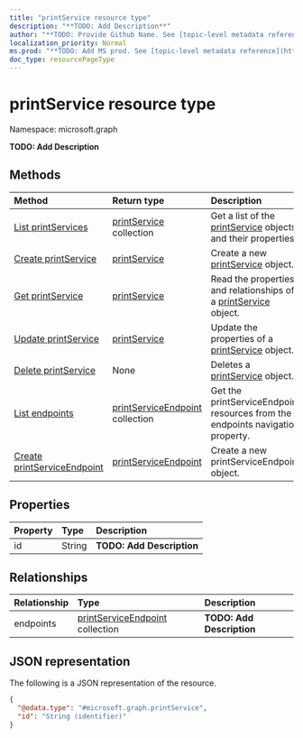 ```yaml
---
title: "printService resource type"
description: "**TODO: Add Description**"
author: "**TODO: Provide Github Name. See [topic-level metadata reference](https://msgo.azurewebsites.net/add/document/guidelines/metadata.html#topic-level-metadata)**"
localization_priority: Normal
ms.prod: "**TODO: Add MS prod. See [topic-level metadata reference](https://msgo.azurewebsites.net/add/document/guidelines/metadata.html#topic-level-metadata)**"
doc_type: resourcePageType
---
```


# printService resource type

Namespace: microsoft.graph

**TODO: Add Description**

## Methods
|Method|Return type|Description|
|:---|:---|:---|
|[List printServices](../api/printservice-list.md)|[printService](../resources/printservice.md) collection|Get a list of the [printService](../resources/printservice.md) objects and their properties.|
|[Create printService](../api/printservice-create.md)|[printService](../resources/printservice.md)|Create a new [printService](../resources/printservice.md) object.|
|[Get printService](../api/printservice-get.md)|[printService](../resources/printservice.md)|Read the properties and relationships of a [printService](../resources/printservice.md) object.|
|[Update printService](../api/printservice-update.md)|[printService](../resources/printservice.md)|Update the properties of a [printService](../resources/printservice.md) object.|
|[Delete printService](../api/printservice-delete.md)|None|Deletes a [printService](../resources/printservice.md) object.|
|[List endpoints](../api/printservice-list-endpoints.md)|[printServiceEndpoint](../resources/printserviceendpoint.md) collection|Get the printServiceEndpoint resources from the endpoints navigation property.|
|[Create printServiceEndpoint](../api/printservice-post-endpoints.md)|[printServiceEndpoint](../resources/printserviceendpoint.md)|Create a new printServiceEndpoint object.|

## Properties
|Property|Type|Description|
|:---|:---|:---|
|id|String|**TODO: Add Description**|

## Relationships
|Relationship|Type|Description|
|:---|:---|:---|
|endpoints|[printServiceEndpoint](../resources/printserviceendpoint.md) collection|**TODO: Add Description**|

## JSON representation
The following is a JSON representation of the resource.
<!-- {
  "blockType": "resource",
  "keyProperty": "id",
  "@odata.type": "microsoft.graph.printService",
  "openType": false
}
-->
``` json
{
  "@odata.type": "#microsoft.graph.printService",
  "id": "String (identifier)"
}
```

